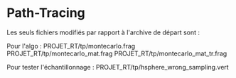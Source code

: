 # Path-Tracing

Les seuls fichiers modifiés par rapport à l'archive de départ sont : 

Pour l'algo : 
  PROJET_RT/tp/montecarlo.frag 
  PROJET_RT/tp/montecarlo_mat.frag 
  PROJET_RT/tp/montecarlo_mat_tr.frag

Pour tester l'échantillonnage :
  PROJET_RT/tp/hsphere_wrong_sampling.vert
